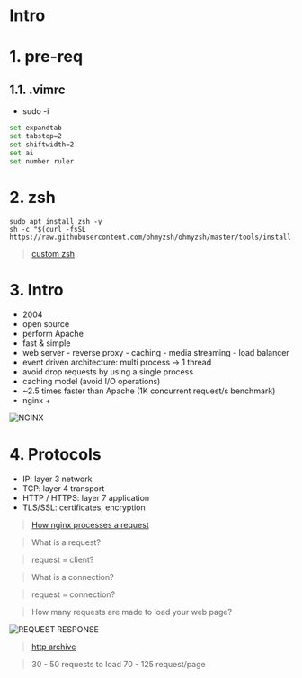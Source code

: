 # Intro  <!-- omit in toc -->

# 1. pre-req
## 1.1. .vimrc
- sudo -i
```sh
set expandtab
set tabstop=2
set shiftwidth=2
set ai
set number ruler
```
# 2. zsh
```
sudo apt install zsh -y
sh -c "$(curl -fsSL https://raw.githubusercontent.com/ohmyzsh/ohmyzsh/master/tools/install.sh)"
```
> [custom zsh](./zshrc.sh)

# 3. Intro
- 2004
- open source
- perform Apache
- fast & simple
- web server - reverse proxy - caching - media streaming - load balancer
- event driven architecture: multi process -> 1 thread
- avoid drop requests by using a single process
- caching model (avoid I/O operations)
- ~2.5 times faster than Apache (1K concurrent request/s benchmark)
- nginx +

 ![NGINX](https://imgs.search.brave.com/zPn1zgn0Mq8eiMBjzAWMCbKy_r0cNS7kX4QYWuhl0UM/rs:fit:768:284:1/g:ce/aHR0cHM6Ly93d3cu/bmdpbnguY29tL3dw/LWNvbnRlbnQvdXBs/b2Fkcy8yMDE0LzEy/L25naW54LXBsdXMt/cjUtdGNwLWxvYWQt/YmFsYW5jaW5nLTc2/OHgyODQucG5n)

# 4. Protocols
- IP: layer 3 network
- TCP: layer 4 transport
- HTTP / HTTPS: layer 7 application
- TLS/SSL: certificates, encryption

> [How nginx processes a request](https://nginx.org/en/docs/http/request_processing.html)

> What is a request?

> request = client?

> What is a connection?

> request = connection?

> How many requests are made to load your web page?

![REQUEST RESPONSE](./TCP-SSL%20connection.png)
> [http archive](https://httparchive.org/reports/state-of-the-web#reqTotal)

> 30 - 50  requests to load
> 70 - 125 request/page

